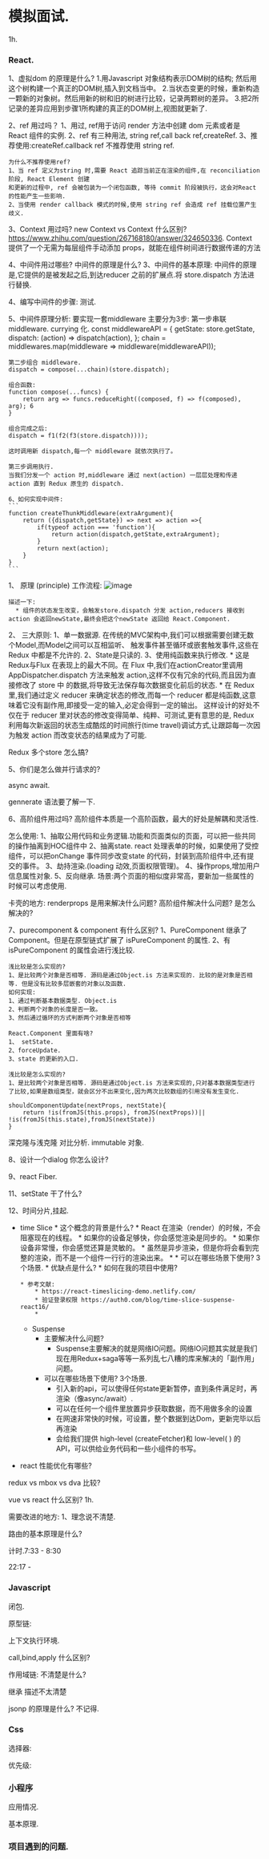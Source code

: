 # 模拟面试.

1h.
### React. 
1、虚拟dom 的原理是什么?
    1.用Javascript 对象结构表示DOM树的结构; 然后用这个树构建一个真正的DOM树,插入到文档当中。
    2.当状态变更的时候，重新构造一颗新的对象树。然后用新的树和旧的树进行比较，记录两颗树的差异。
    3.把2所记录的差异应用到步骤1所构建的真正的DOM树上,视图就更新了.

2、ref 用过吗？
    1、用过, ref用于访问 render 方法中创建 dom 元素或者是 React 组件的实例.
    2、ref 有三种用法, string ref,call back ref,createRef.
    3、推荐使用:createRef.callback ref 不推荐使用 string ref.

    为什么不推荐使用ref?
    1、当 ref 定义为string 时,需要 React 追踪当前正在渲染的组件,在 reconciliation 阶段, React Element 创建
    和更新的过程中, ref 会被包装为一个闭包函数, 等待 commit 阶段被执行，这会对React 的性能产生一些影响.
    2、当使用 render callback 模式的时候,使用 string ref 会造成 ref 挂载位置产生歧义.

3、Context 用过吗?
    new Context vs Context 什么区别?
    https://www.zhihu.com/question/267168180/answer/324650336.
    Context 提供了一个无需为每层组件手动添加 props，就能在组件树间进行数据传递的方法


4、中间件用过哪些? 中间件的原理是什么?
    3、中间件的基本原理:
    中间件的原理是,它提供的是被发起之后,到达reducer 之前的扩展点.将 store.dispatch 方法进行替换.

4、编写中间件的步骤:
    测试.

5、中间件原理分析:
    要实现一套middleware 主要分为3步: 
    第一步串联 middleware. currying 化.
    const middlewareAPI = {
    getState: store.getState,
    dispatch: (action) => dispatch(action),
    };
    chain = middlewares.map(middleware => middleware(middlewareAPI));

    第二步组合 middleware.
    dispatch = compose(...chain)(store.dispatch);

    组合函数:
    function compose(...funcs) {
        return arg => funcs.reduceRight((composed, f) => f(composed), arg); 6
    }

    组合完成之后:
    dispatch = f1(f2(f3(store.dispatch))));

    这时调用新 dispatch,每一个 middleware 就依次执行了。

    第三步调用执行.
    当我们分发一个 action 时,middleware 通过 next(action) 一层层处理和传递 action 直到 Redux 原生的 dispatch.

    6、如何实现中间件:
    ```
    function createThunkMiddleware(extraArgument){
        return ({dispatch,getState}) => next => action =>{
            if(typeof action === 'function'){
                return action(dispatch,getState,extraArgument);
            }
            return next(action);
        }
    }
    ```

1、 原理 (principle)
    工作流程:
    ![image](http://www.ruanyifeng.com/blogimg/asset/2016/bg2016091802.jpg)

    描述一下: 
      * 组件的状态发生改变，会触发store.dispatch 分发 action,reducers 接收到action 会返回newState,最终会把这个newState 返回给 React.Component.

2、 三大原则:
      1、单一数据源.
        在传统的MVC架构中,我们可以根据需要创建无数个Model,而Model之间可以互相监听、 触发事件甚至循环或嵌套触发事件,这些在 Redux 中都是不允许的.
      2、State是只读的.
      3、使用纯函数来执行修改.
        * 这是Redux与Flux 在表现上的最大不同。在 Flux 中,我们在actionCreator里调用 AppDispatcher.dispatch 方法来触发 action,这样不仅有冗余的代码,而且因为直接修改了 store 中 的数据,将导致无法保存每次数据变化前后的状态.
        * 在 Redux 里,我们通过定义 reducer 来确定状态的修改,而每一个 reducer 都是纯函数,这意 味着它没有副作用,即接受一定的输入,必定会得到一定的输出。
        这样设计的好处不仅在于 reducer 里对状态的修改变得简单、纯粹、可测试,更有意思的是, Redux 利用每次新返回的状态生成酷炫的时间旅行(time travel)调试方式,让跟踪每一次因为触发 action 而改变状态的结果成为了可能.

Redux 
多个store 怎么搞?

5、你们是怎么做并行请求的?

async await.

gennerate 语法要了解一下.

6、高阶组件用过吗?
高阶组件本质是一个高阶函数，最大的好处是解耦和灵活性.

怎么使用:
1、抽取公用代码和业务逻辑.功能和页面类似的页面，可以把一些共同的操作抽离到HOC组件中
2、抽离state. react 处理表单的时候，如果使用了受控组件，可以把onChange 事件同步改变state 的代码，封装到高阶组件中,还有提交的事件。
3、劫持渲染.(loading 动效,页面权限管理)。
4、操作props,增加用户信息属性对象.
5、反向继承. 场景:两个页面的相似度非常高，要新加一些属性的时候可以考虑使用.

卡壳的地方: renderprops 是用来解决什么问题? 高阶组件解决什么问题? 是怎么解决的?

7、purecomponent & component 有什么区别?
    1、PureComponent 继承了 Component。但是在原型链式扩展了 isPureComponent 的属性.
    2、有 isPureComponent  的属性会进行浅比较.

    浅比较是怎么实现的?
    1、是比较两个对象是否相等. 源码是通过Object.is 方法来实现的. 比较的是对象是否相等. 但是没有比较多层嵌套的对象以及函数.
    如何实现:
    1、通过判断基本数据类型. Object.is 
    2、判断两个对象的长度是否一致。
    3、然后通过循环的方式判断两个对象是否相等

    React.Component 里面有啥?
    1、 setState.
    2、forceUpdate.
    3、state 的更新的入口.

    浅比较是怎么实现的?
    1、是比较两个对象是否相等. 源码是通过Object.is 方法来实现的,只对基本数据类型进行了比较,如果是数组类型，就会区分不出来变化,因为两次比较数组的引用没有发生变化.

    shouldComponentUpdate(nextProps, nextState){
        return !is(fromJS(this.props), fromJS(nextProps))|| !is(fromJS(this.state),fromJS(nextState))
    }
    
深克隆与浅克隆 对比分析.
immutable 对象.

8、设计一个dialog 你怎么设计?

9、react Fiber.

11、setState 干了什么?

12、时间分片,挂起.

 *  time Slice
        * 这个概念的背景是什么?
            * React 在渲染（render）的时候，不会阻塞现在的线程。
            * 如果你的设备足够快，你会感觉渲染是同步的。
            * 如果你设备非常慢，你会感觉还算是灵敏的。
            * 虽然是异步渲染，但是你将会看到完整的渲染，而不是一个组件一行行的渲染出来。
            * 
        * 可以在哪些场景下使用? 3个场景.
        * 优缺点是什么?
        * 如何在我的项目中使用?

        * 参考文献:
            * https://react-timeslicing-demo.netlify.com/
            * 验证登录权限 https://auth0.com/blog/time-slice-suspense-react16/
            * 
    *  Suspense
        * 主要解决什么问题?
            * Suspense主要解决的就是网络IO问题。网络IO问题其实就是我们现在用Redux+saga等等一系列乱七八糟的库来解决的「副作用」问题。
        * 可以在哪些场景下使用? 3个场景.
            * 引入新的api，可以使得任何state更新暂停，直到条件满足时，再渲染（像async/await）.
            * 可以在任何一个组件里放置异步获取数据，而不用做多余的设置
            * 在网速非常快的时候，可设置，整个数据到达Dom，更新完毕以后再渲染
            * 会给我们提供 high-level (createFetcher)和 low-level( ) 的 API，可以供给业务代码和一些小组件的书写。

* react 性能优化有哪些?

redux vs mbox vs dva 比较?

vue vs react 什么区别?
1h.

需要改进的地方:
1、理念说不清楚.

路由的基本原理是什么?

 计时.7:33 -  8:30

  22:17 -  
### Javascript
闭包.

原型链:

上下文执行环境.

call,bind,apply 什么区别?

作用域链: 不清楚是什么?

继承 描述不太清楚

jsonp 的原理是什么? 不记得.

### Css 

选择器:

优先级:

### 小程序
应用情况.

基本原理.

### 项目遇到的问题.
